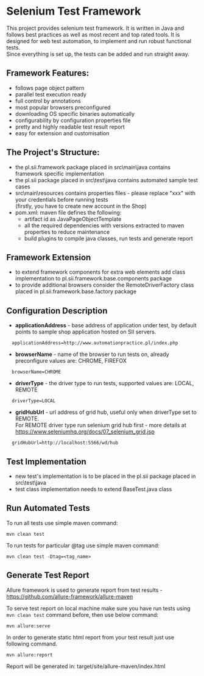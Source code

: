 # Selenium Test Framework  
This project provides selenium test framework. It is written in Java and follows best practices as well as most recent 
and top rated tools. It is designed for web test automation, to implement and run robust functional tests.  
Since everything is set up, the tests can be added and run straight away.
 
## Framework Features:
* follows page object pattern
* parallel test execution ready
* full control by annotations
* most popular browsers preconfigured
* downloading OS specific binaries automatically
* configurability by configuration properties file
* pretty and highly readable test result report
* easy for extension and customisation
 
## The Project's Structure:
* the pl.sii.framework package placed in src\main\java contains framework specific implementation
* the pl.sii package placed in src\test\java contains automated sample test cases 
* src\main\resources contains properties files - please replace "xxx" with your credentials before running tests  
(firstly, you have to create new account in the Shop)
* pom.xml: maven file defines the following:
  * artifact id as JavaPageObjectTemplate
  * all the required dependencies with versions extracted to maven properties to reduce maintenance
  * build plugins to compile java classes, run tests and generate report

## Framework Extension
* to extend framework components for extra web elements add class implementation to pl.sii.framework.base.components package
* to provide additional browsers consider the RemoteDriverFactory class placed in pl.sii.framework.base.factory package

## Configuration Description
* **applicationAddress** - base address of application under test, by default points to sample shop application hosted on SII servers.
 ```  
   applicationAddress=http://www.automationpractice.pl/index.php
```  
  
* **browserName** - name of the browser to run tests on, already preconfigure values are: CHROME, FIREFOX  
```  
  browserName=CHROME  
```  
  
* **driverType** - the driver type to run tests, supported values are: LOCAL, REMOTE
```  
  driverType=LOCAL  
```  
  
* **gridHubUrl** - url address of grid hub, useful only when driverType set to REMOTE.  
For REMOTE driver type run selenium grid hub first - more details at https://www.seleniumhq.org/docs/07_selenium_grid.jsp  
```  
  gridHubUrl=http://localhost:5566/wd/hub  
```  

## Test Implementation
* new test's implementation is to be placed in the pl.sii package placed in src\test\java
* test class implementation needs to extend BaseTest.java class

## Run Automated Tests
To run all tests use simple maven command:  
```  
mvn clean test  
```  

To run tests for particular @tag use simple maven command:  
```  
mvn clean test -Dtag=<tag_name>
``` 
  
## Generate Test Report  
Allure framework is used to generate report from test results - https://github.com/allure-framework/allure-maven  

To serve test report on local machine make sure you have run tests using `mvn clean test` command before, then use below command:  
```  
mvn allure:serve  
```  

In order to generate static html report from your test result just use following command.  
```  
mvn allure:report  
```
Report will be generated in: target/site/allure-maven/index.html